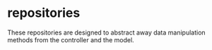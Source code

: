 # repositories

These repositories are designed to abstract away data manipulation methods from the controller and the model.